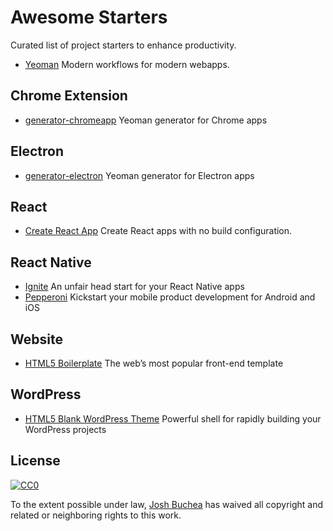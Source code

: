 # Awesome Starters

Curated list of project starters to enhance productivity.

- [Yeoman](http://yeoman.io/) Modern workflows for modern webapps.

## Chrome Extension

- [generator-chromeapp](https://github.com/yeoman/generator-chromeapp) Yeoman generator for Chrome apps

## Electron

- [generator-electron](https://github.com/sindresorhus/generator-electron) Yeoman generator for Electron apps

## React

- [Create React App](https://github.com/facebookincubator/create-react-app) Create React apps with no build configuration.

## React Native

- [Ignite](https://infinite.red/ignite) An unfair head start for your React Native apps
- [Pepperoni](http://getpepperoni.com/) Kickstart your mobile product development for Android and iOS

## Website

- [HTML5 Boilerplate](https://html5boilerplate.com/) The web’s most popular front-end template

## WordPress

- [HTML5 Blank WordPress Theme](http://html5blank.com/) Powerful shell for rapidly building your WordPress projects

## License

[![CC0](http://i.creativecommons.org/p/zero/1.0/88x31.png)](http://creativecommons.org/publicdomain/zero/1.0/)

To the extent possible under law, [Josh Buchea](http://joshbuchea.com) has waived all copyright and related or neighboring rights to this work.
